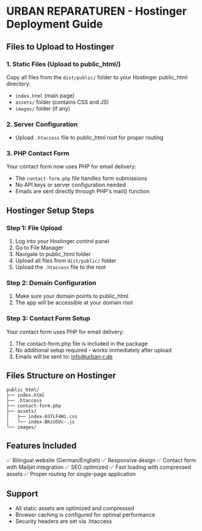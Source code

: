 # URBAN REPARATUREN - Hostinger Deployment Guide

## Files to Upload to Hostinger

### 1. Static Files (Upload to public_html/)
Copy all files from the `dist/public/` folder to your Hostinger public_html directory:
- `index.html` (main page)
- `assets/` folder (contains CSS and JS)
- `images/` folder (if any)

### 2. Server Configuration
- Upload `.htaccess` file to public_html root for proper routing

### 3. PHP Contact Form
Your contact form now uses PHP for email delivery:
- The `contact-form.php` file handles form submissions
- No API keys or server configuration needed
- Emails are sent directly through PHP's mail() function

## Hostinger Setup Steps

### Step 1: File Upload
1. Log into your Hostinger control panel
2. Go to File Manager
3. Navigate to public_html folder
4. Upload all files from `dist/public/` folder
5. Upload the `.htaccess` file to the root

### Step 2: Domain Configuration
1. Make sure your domain points to public_html
2. The app will be accessible at your domain root

### Step 3: Contact Form Setup
Your contact form uses PHP for email delivery:
1. The contact-form.php file is included in the package
2. No additional setup required - works immediately after upload
3. Emails will be sent to: info@urban-r.de

## Files Structure on Hostinger
```
public_html/
├── index.html
├── .htaccess
├── contact-form.php
├── assets/
│   ├── index-6STLF4Wi.css
│   └── index-BKzU5Uc-.js
└── images/
```

## Features Included
✅ Bilingual website (German/English)
✅ Responsive design
✅ Contact form with Mailjet integration
✅ SEO optimized
✅ Fast loading with compressed assets
✅ Proper routing for single-page application

## Support
- All static assets are optimized and compressed
- Browser caching is configured for optimal performance
- Security headers are set via .htaccess